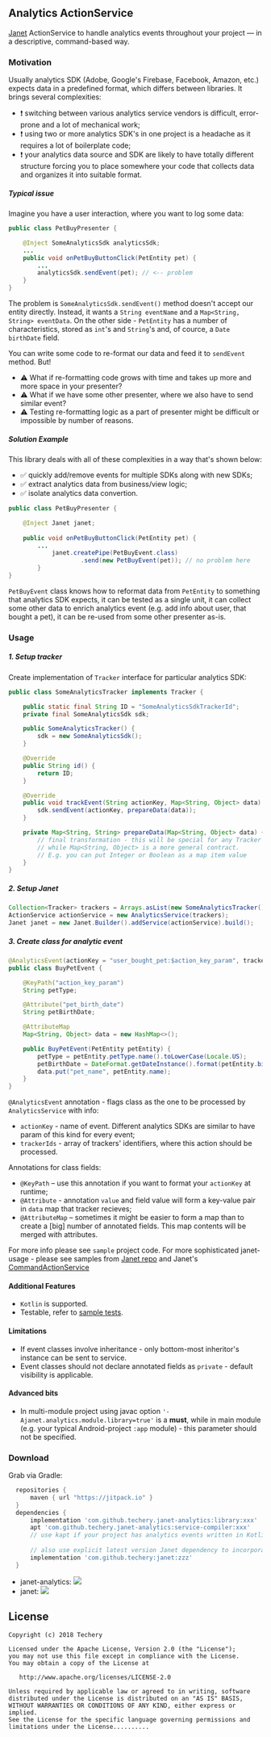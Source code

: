 ## Analytics ActionService

[Janet](https://github.com/techery/janet) ActionService to handle analytics events throughout your project — in a descriptive, command-based way.

### Motivation

Usually analytics SDK (Adobe, Google's Firebase, Facebook, Amazon, etc.) expects data in a predefined format, which differs between libraries. It brings several complexities:

 * ❗️ switching between various analytics service vendors is difficult, error-prone and a lot of mechanical work;
 * ❗️ using two or more analytics SDK's in one project is a headache as it requires a lot of boilerplate code;
 * ❗️ your analytics data source and SDK are likely to have totally different structure forcing you to place somewhere your code that collects data and organizes it into suitable format.

##### Typical issue

Imagine you have a user interaction, where you want to log some data:

```java
public class PetBuyPresenter {

	@Inject SomeAnalyticsSdk analyticsSdk;
	...
	public void onPetBuyButtonClick(PetEntity pet) {
		...
		analyticsSdk.sendEvent(pet); // <-- problem
	}
}
```

The problem is `SomeAnalyticsSdk.sendEvent()` method doesn't accept our entity directly. Instead, it wants a `String eventName` and a `Map<String, String> eventData`. On the other side - `PetEntity` has a number of characteristics, stored as `int`'s and `String`'s and, of cource, a `Date birthDate` field.

You can write some code to re-format our data and feed it to `sendEvent` method. But!

 * ⚠️ What if re-formatting code grows with time and takes up more and more space in your presenter?
 * ⚠️ What if we have some other presenter, where we also have to send similar event?
 * ⚠️ Testing re-formatting logic as a part of presenter might be difficult or impossible by number of reasons.

##### Solution Example

This library deals with all of these complexities in a way that's shown below:

 * ✅ quickly add/remove events for multiple SDKs along with new SDKs;
 * ✅ extract analytics data from business/view logic;
 * ✅ isolate analytics data convertion.

```java
public class PetBuyPresenter {

	@Inject Janet janet;    
    
	public void onPetBuyButtonClick(PetEntity pet) {
		...
	        janet.createPipe(PetBuyEvent.class)
                    .send(new PetBuyEvent(pet)); // no problem here
    	}
}
```
`PetBuyEvent` class knows how to reformat data from `PetEntity` to something that analytics SDK expects, it can be tested as a single unit, it can collect some other data to enrich analytics event (e.g. add info about user, that bought a pet), it can be re-used from some other presenter as-is.

### Usage

##### 1. Setup tracker

Create implementation of `Tracker` interface for particular analytics SDK:

```java
public class SomeAnalyticsTracker implements Tracker {

    public static final String ID = "SomeAnalyticsSdkTrackerId";
    private final SomeAnalyticsSdk sdk;

    public SomeAnalyticsTracker() {
        sdk = new SomeAnalyticsSdk();
    }

    @Override
    public String id() {
        return ID;
    }

    @Override
    public void trackEvent(String actionKey, Map<String, Object> data) {
        sdk.sendEvent(actionKey, prepareData(data));
    }

    private Map<String, String> prepareData(Map<String, Object> data) {
        // final transformation - this will be special for any Tracker implementation
        // while Map<String, Object> is a more general contract.
        // E.g. you can put Integer or Boolean as a map item value
    }
}
```

##### 2. Setup Janet

```java
Collection<Tracker> trackers = Arrays.asList(new SomeAnalyticsTracker());
ActionService actionService = new AnalyticsService(trackers);
Janet janet = new Janet.Builder().addService(actionService).build();
```

##### 3. Create class for analytic event

```java
@AnalyticsEvent(actionKey = "user_bought_pet:$action_key_param", trackerIds = { SomeAnalyticsTracker.ID })
public class BuyPetEvent {

    @KeyPath("action_key_param")
    String petType;

    @Attribute("pet_birth_date")
    String petBirthDate;

    @AttributeMap
    Map<String, Object> data = new HashMap<>();

    public BuyPetEvent(PetEntity petEntity) {
        petType = petEntity.petType.name().toLowerCase(Locale.US);
        petBirthDate = DateFormat.getDateInstance().format(petEntity.birthDate);
        data.put("pet_name", petEntity.name);
    }
}
```

`@AnalyticsEvent` annotation - flags class as the one to be processed by `AnalyticsService` with info:

 * `actionKey` - name of event. Different analytics SDKs are similar to have param of this kind for every event;
 * `trackerIds` - array of trackers' identifiers, where this action should be processed.

Annotations for class fields:

 * `@KeyPath` – use this annotation if you want to format your `actionKey` at runtime;
 * `@Attribute` - annotation `value` and field value will form a key-value pair in `data` map that tracker recieves;
 * `@AttributeMap` – sometimes it might be easier to form a map than to create a [big] number of annotated fields. This map contents will be merged with attributes.

For more info please see `sample` project code.
For more sophisticated janet-usage - please see samples from [Janet repo](https://github.com/techery/janet) and Janet's [CommandActionService](https://github.com/techery/janet-command)

#### Additional Features

 * `Kotlin` is supported.
 * Testable, refer to [sample tests](sample/src/test/java/io/techery/analytics/sample).

#### Limitations

 * If event classes involve inheritance - only bottom-most inheritor's instance can be sent to service.
 * Event classes should not declare annotated fields as `private` - default visibility is applicable.

#### Advanced bits

 * In multi-module project using javac option `'-Ajanet.analytics.module.library=true'` is a **must**, while in main module (e.g. your typical Android-project `:app` module) - this parameter should not be specified.

### Download

Grab via Gradle:

```groovy
  repositories {
      maven { url "https://jitpack.io" }
  }
  dependencies {
      implementation 'com.github.techery.janet-analytics:library:xxx'
      apt 'com.github.techery.janet-analytics:service-compiler:xxx'
      // use kapt if your project has analytics events written in Kotlin
      
      // also use explicit latest version Janet dependency to incorporate new features and bugfixes
      implementation 'com.github.techery:janet:zzz'
  }
```

 * janet-analytics: [![](https://jitpack.io/v/techery/janet-analytics.svg)](https://jitpack.io/#techery/janet-analytics)
 * janet: [![](https://jitpack.io/v/janet-io/janet.svg)](https://jitpack.io/#janet-io/janet)

## License

    Copyright (c) 2018 Techery

    Licensed under the Apache License, Version 2.0 (the "License");
    you may not use this file except in compliance with the License.
    You may obtain a copy of the License at

       http://www.apache.org/licenses/LICENSE-2.0

    Unless required by applicable law or agreed to in writing, software
    distributed under the License is distributed on an "AS IS" BASIS,
    WITHOUT WARRANTIES OR CONDITIONS OF ANY KIND, either express or implied.
    See the License for the specific language governing permissions and
    limitations under the License..........
